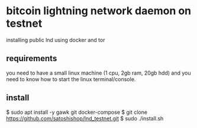 # bitcoin lightning network daemon on testnet
installing public lnd using docker and tor

## requirements
you need to have a small linux machine (1 cpu, 2gb ram, 20gb hdd) and you need to know how to start the linux terminal/console.

## install

$ sudo apt install -y gawk git docker-compose
$ git clone https://github.com/satoshishop/lnd_testnet.git
$ sudo ./install.sh

